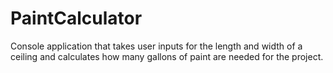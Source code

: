# PaintCalculator
Console application that takes user inputs for the length and width of a ceiling and calculates how many gallons of paint are needed for the project.
